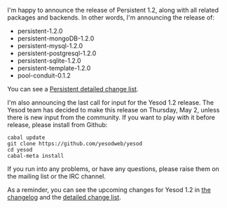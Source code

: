 I'm happy to announce the release of Persistent 1.2, along with all related
packages and backends. In other words, I'm announcing the release of:

* persistent-1.2.0
* persistent-mongoDB-1.2.0
* persistent-mysql-1.2.0
* persistent-postgresql-1.2.0
* persistent-sqlite-1.2.0
* persistent-template-1.2.0
* pool-conduit-0.1.2

You can see a [Persistent detailed change
list](https://github.com/yesodweb/yesod/wiki/Detailed-change-list#persistent-12).

I'm also announcing the last call for input for the Yesod 1.2 release. The
Yesod team has decided to make this release on Thursday, May 2, unless there is
new input from the community. If you want to play with it before release,
please install from Github:

```
cabal update
git clone https://github.com/yesodweb/yesod
cd yesod
cabal-meta install
```

If you run into any problems, or have any questions, please raise them on the
mailing list or the IRC channel.

As a reminder, you can see the upcoming changes for Yesod 1.2 in [the
changelog](https://github.com/yesodweb/yesod/wiki/Changelog#yesod-12-not-yet-released)
and the [detailed change
list](https://github.com/yesodweb/yesod/wiki/Detailed-change-list#not-yet-released-yesod-12).
